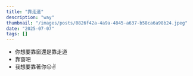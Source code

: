 ```yaml
---
title: "靠走道"
description: "way"
thumbnail: "/images/posts/0826f42a-4a9a-4845-a637-b58ca6a98b24.jpeg"
date: "2025-07-07"
tags: []
---
```

- 你想要靠窗還是靠走道
- 靠窗吧
- 我想要靠著你😔✌️
